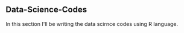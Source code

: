 ## Data-Science-Codes ##    

In this section I'll be writing the data scirnce codes using R language.      

  
 
